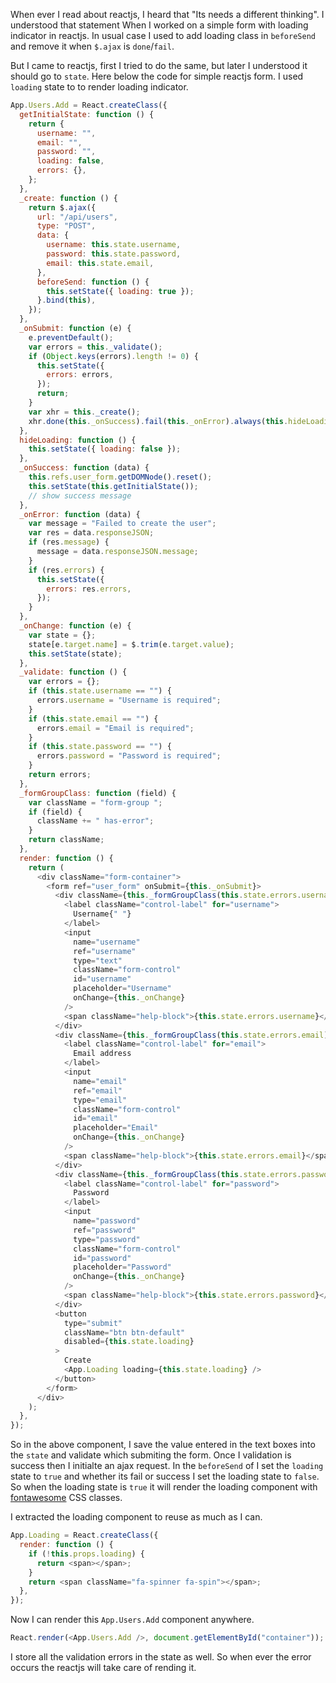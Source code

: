 <!--


---
 "JavaScript : Submit a form with reactjs"
excerpt: "JavaScript : Submit a form with reactjs with validation and loading indicator"
date: 2015-07-14 00:00:00 IST
updated: 2015-07-14 00:00:00 IST
categories: javascript
tags: reactjs
---

-->
<!DOCTYPE html>
<html>

<head>
  <title>basic-git-workflow</title>
  <meta charset="utf-8">
  <meta name="viewport" content="width=device-width, initial-scale=1.0">


  <link rel="stylesheet" href="./css/bootstrap.css">
  <link rel="stylesheet" href="./css/bootstrap.grid.css">
  <link rel="stylesheet" href="./css/bootstrap.min.css">
  <link rel="stylesheet" href="./css/bootstrap-reboot.min.css">
  <link rel="stylesheet" href="./css/bootstrap.css.map">
  <link rel="stylesheet" href="./css/blog-home.css">
  <link rel="stylesheet" href="./css/prism.css">
  <script async defer src="./css/prism.js"></script>
</head>
<!--------------------------------------------------------------------------------------------------->
<!--------------------------------------------------------------------------------------------------->
<!--------------------------------------------------------------------------------------------------->
<!--------------------------------------------------------------------------------------------------->
<!--------------------------------------------------------------------------------------------------->




<body>

When ever I read about reactjs, I heard that "Its needs a different thinking". I understood that statement When I worked on a simple form with loading indicator in reactjs. In usual case I used to add loading class in `beforeSend` and remove it when `$.ajax` is `done`/`fail`.

But I came to reactjs, first I tried to do the same, but later I understood it should go to `state`. Here below the code for simple reactjs form. I used `loading` state to to render loading indicator.

```js
App.Users.Add = React.createClass({
  getInitialState: function () {
    return {
      username: "",
      email: "",
      password: "",
      loading: false,
      errors: {},
    };
  },
  _create: function () {
    return $.ajax({
      url: "/api/users",
      type: "POST",
      data: {
        username: this.state.username,
        password: this.state.password,
        email: this.state.email,
      },
      beforeSend: function () {
        this.setState({ loading: true });
      }.bind(this),
    });
  },
  _onSubmit: function (e) {
    e.preventDefault();
    var errors = this._validate();
    if (Object.keys(errors).length != 0) {
      this.setState({
        errors: errors,
      });
      return;
    }
    var xhr = this._create();
    xhr.done(this._onSuccess).fail(this._onError).always(this.hideLoading);
  },
  hideLoading: function () {
    this.setState({ loading: false });
  },
  _onSuccess: function (data) {
    this.refs.user_form.getDOMNode().reset();
    this.setState(this.getInitialState());
    // show success message
  },
  _onError: function (data) {
    var message = "Failed to create the user";
    var res = data.responseJSON;
    if (res.message) {
      message = data.responseJSON.message;
    }
    if (res.errors) {
      this.setState({
        errors: res.errors,
      });
    }
  },
  _onChange: function (e) {
    var state = {};
    state[e.target.name] = $.trim(e.target.value);
    this.setState(state);
  },
  _validate: function () {
    var errors = {};
    if (this.state.username == "") {
      errors.username = "Username is required";
    }
    if (this.state.email == "") {
      errors.email = "Email is required";
    }
    if (this.state.password == "") {
      errors.password = "Password is required";
    }
    return errors;
  },
  _formGroupClass: function (field) {
    var className = "form-group ";
    if (field) {
      className += " has-error";
    }
    return className;
  },
  render: function () {
    return (
      <div className="form-container">
        <form ref="user_form" onSubmit={this._onSubmit}>
          <div className={this._formGroupClass(this.state.errors.username)}>
            <label className="control-label" for="username">
              Username{" "}
            </label>
            <input
              name="username"
              ref="username"
              type="text"
              className="form-control"
              id="username"
              placeholder="Username"
              onChange={this._onChange}
            />
            <span className="help-block">{this.state.errors.username}</span>
          </div>
          <div className={this._formGroupClass(this.state.errors.email)}>
            <label className="control-label" for="email">
              Email address
            </label>
            <input
              name="email"
              ref="email"
              type="email"
              className="form-control"
              id="email"
              placeholder="Email"
              onChange={this._onChange}
            />
            <span className="help-block">{this.state.errors.email}</span>
          </div>
          <div className={this._formGroupClass(this.state.errors.password)}>
            <label className="control-label" for="password">
              Password
            </label>
            <input
              name="password"
              ref="password"
              type="password"
              className="form-control"
              id="password"
              placeholder="Password"
              onChange={this._onChange}
            />
            <span className="help-block">{this.state.errors.password}</span>
          </div>
          <button
            type="submit"
            className="btn btn-default"
            disabled={this.state.loading}
          >
            Create
            <App.Loading loading={this.state.loading} />
          </button>
        </form>
      </div>
    );
  },
});
```

So in the above component, I save the value entered in the text boxes into the `state` and validate which submiting the form. Once I validation is success then I initialte an ajax request. In the `beforeSend` of I set the `loading` state to `true` and whether its fail or success I set the loading state to `false`. So when the loading state is `true` it will render the loading component with [fontawesome](http://fontawesome.io/) CSS classes.

I extracted the loading component to reuse as much as I can.

```js
App.Loading = React.createClass({
  render: function () {
    if (!this.props.loading) {
      return <span></span>;
    }
    return <span className="fa-spinner fa-spin"></span>;
  },
});
```

Now I can render this `App.Users.Add` component anywhere.

```js
React.render(<App.Users.Add />, document.getElementById("container"));
```

I store all the validation errors in the state as well. So when ever the error occurs the reactjs will take care of rending it.
